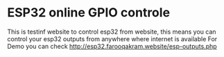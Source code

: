 # ESP32 online GPIO controle
This is testinf website to control esp32 from website, this means you can control your esp32 outputs from anywhere where internet is available
For Demo you can check http://esp32.farooqakram.website/esp-outputs.php
